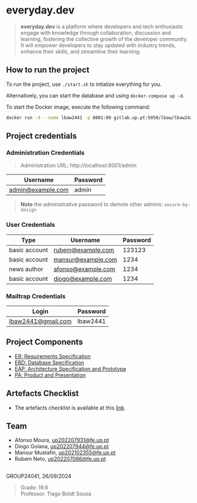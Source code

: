 # everyday.dev

> **everyday.dev** is a platform where developers and tech enthusiasts engage with knowledge through collaboration, discussion and learning, fostering the collective growth of the developer community. It will empower developers to stay updated with industry trends, enhance their skills, and streamline their learning.

## How to run the project

To run the project, use `./start.sh` to intialize everything for you.

Alternatively, you can start the database and using `docker-compose up -d`.

To start the Docker image, execute the following command:

```bash
docker run -d --name lbaw2441 -p 8001:80 gitlab.up.pt:5050/lbaw/lbaw2425/lbaw24041
```

## Project credentials

### Administration Credentials

> Administration URL: http://localhost:8001/admin

| Username          | Password |
| ----------------- | -------- |
| admin@example.com | admin    |

> **Note** the administrative password to demote other admins: `secure-by-design`

### User Credentials

| Type          | Username           | Password |
| ------------- | ------------------ | -------- |
| basic account | rubem@example.com  | 123123   |
| basic account | mansur@example.com | 1234     |
| news author   | afonso@example.com | 1234     |
| basic account | diogo@example.com  | 1234     |

### Mailtrap Credentials

| Login              | Password |
| ------------------ | -------- |
| lbaw2441@gmail.com | lbaw2441 |


## Project Components

* [ER: Requirements Specification](https://github.com/DGoiana/everyday.dev/wiki/er)
* [EBD: Database Specification](https://github.com/DGoiana/everyday.dev/wiki/ebd)
* [EAP: Architecture Specification and Prototype](https://github.com/DGoiana/everyday.dev/wiki/eap)
* [PA: Product and Presentation](https://github.com/DGoiana/everyday.dev/wiki/pa)

## Artefacts Checklist
+ The artefacts checklist is available at this [link](https://docs.google.com/spreadsheets/d/1Slm9z7z6odYqT0jRxVVs8Aj4tcNGQtVQG1Yro9hezzI/edit?gid=1240712519#gid=1240712519).

## Team

* Afonso Moura, up202207931@fe.up.pt
* Diogo Goiana, up202207944@fe.up.pt
* Mansur Mustafin, up202102355@fe.up.pt
* Rubem Neto, up202207086@fe.up.pt

## 

GROUP24041, 26/09/2024

> Grade: 19.6 <br>
> Professor: Tiago Boldt Sousa 
